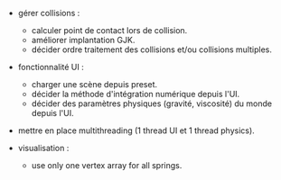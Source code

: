 * gérer collisions :
    * calculer point de contact lors de collision.
    * améliorer implantation GJK.
    * décider ordre traitement des collisions et/ou collisions multiples.
    
* fonctionnalité UI :
    * charger une scène depuis preset.
    * décider la méthode d'intégration numérique depuis l'UI.
    * décider des paramètres physiques (gravité, viscosité) du monde depuis l'UI.

* mettre en place multithreading (1 thread UI et 1 thread physics).

* visualisation :
    * use only one vertex array for all springs.

